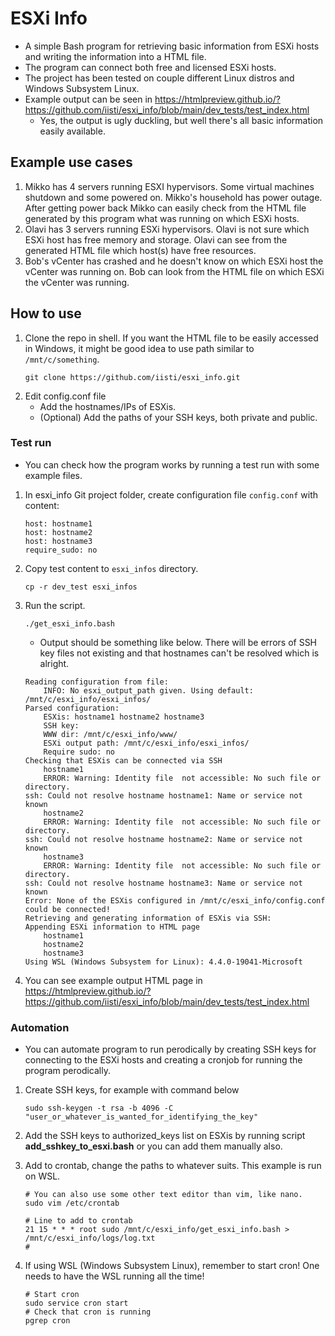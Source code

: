 # ESXi Info

* A simple Bash program for retrieving basic information from ESXi hosts and writing the information into a HTML file.
* The program can connect both free and licensed ESXi hosts.
* The project has been tested on couple different Linux distros and Windows Subsystem Linux.
* Example output can be seen in https://htmlpreview.github.io/?https://github.com/iisti/esxi_info/blob/main/dev_tests/test_index.html
  * Yes, the output is ugly duckling, but well there's all basic information easily available.

## Example use cases
1. Mikko has 4 servers running ESXI hypervisors. Some virtual machines shutdown and some powered on. Mikko's household has power outage. After getting power back Mikko can easily check from the HTML file generated by this program what was running on which ESXi hosts.
1. Olavi has 3 servers running ESXi hypervisors. Olavi is not sure which ESXi host has free memory and storage. Olavi can see from the generated HTML file which host(s) have free resources.
1. Bob's vCenter has crashed and he doesn't know on which ESXi host the vCenter was running on. Bob can look from the HTML file on which ESXi the vCenter was running.

## How to use
1. Clone the repo in shell. If you want the HTML file to be easily accessed in Windows, it might be good idea to use path similar to `/mnt/c/something`.
    ~~~
    git clone https://github.com/iisti/esxi_info.git
    ~~~
1. Edit config.conf file
    * Add the hostnames/IPs of ESXis.
    * (Optional) Add the paths of your SSH keys, both private and public.
    
### Test run
* You can check how the program works by running a test run with some example files.
1. In esxi_info Git project folder, create configuration file `config.conf` with content:
    ~~~
    host: hostname1
    host: hostname2
    host: hostname3
    require_sudo: no
    ~~~
1. Copy test content to `esxi_infos` directory.
    ~~~
    cp -r dev_test esxi_infos
    ~~~
1. Run the script.
    ~~~
    ./get_esxi_info.bash
    ~~~
    * Output should be something like below. There will be errors of SSH key files not existing and that hostnames can't be resolved which is alright.
    ~~~
    Reading configuration from file:
        INFO: No esxi_output_path given. Using default: /mnt/c/esxi_info/esxi_infos/
    Parsed configuration:
        ESXis: hostname1 hostname2 hostname3
        SSH key:
        WWW dir: /mnt/c/esxi_info/www/
        ESXi output path: /mnt/c/esxi_info/esxi_infos/
        Require sudo: no
    Checking that ESXis can be connected via SSH
        hostname1
        ERROR: Warning: Identity file  not accessible: No such file or directory.
    ssh: Could not resolve hostname hostname1: Name or service not known
        hostname2
        ERROR: Warning: Identity file  not accessible: No such file or directory.
    ssh: Could not resolve hostname hostname2: Name or service not known
        hostname3
        ERROR: Warning: Identity file  not accessible: No such file or directory.
    ssh: Could not resolve hostname hostname3: Name or service not known
    Error: None of the ESXis configured in /mnt/c/esxi_info/config.conf could be connected!
    Retrieving and generating information of ESXis via SSH:
    Appending ESXi information to HTML page
        hostname1
        hostname2
        hostname3
    Using WSL (Windows Subsystem for Linux): 4.4.0-19041-Microsoft
    ~~~
1. You can see example output HTML page in https://htmlpreview.github.io/?https://github.com/iisti/esxi_info/blob/main/dev_tests/test_index.html

### Automation
* You can automate program to run perodically by creating SSH keys for connecting to the ESXi hosts and creating a cronjob for running the program perodically. 

1. Create SSH keys, for example with command below
    ~~~
    sudo ssh-keygen -t rsa -b 4096 -C "user_or_whatever_is_wanted_for_identifying_the_key"
    ~~~
1. Add the SSH keys to authorized_keys list on ESXis by running script **add_sshkey_to_esxi.bash** or you can add them manually also.
      
1. Add to crontab, change the paths to whatever suits. This example is run on WSL.
    ~~~
    # You can also use some other text editor than vim, like nano.
    sudo vim /etc/crontab
    
    # Line to add to crontab
    21 15 * * * root sudo /mnt/c/esxi_info/get_esxi_info.bash > /mnt/c/esxi_info/logs/log.txt
    #
    ~~~
1. If using WSL (Windows Subsystem Linux), remember to start cron! One needs to have the WSL running all the time!
    ~~~
    # Start cron
    sudo service cron start
    # Check that cron is running
    pgrep cron
    ~~~

